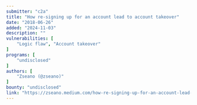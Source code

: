 ```yaml
---
submitter: "c2a"
title: "How re-signing up for an account lead to account takeover"
date: "2018-06-26"
added: "2024-11-03"
description: ""
vulnerabilities: [
    "Logic flaw", "Account takeover"
]
programs: [
    "undisclosed"
]
authors: [
    "Zseano (@zseano)"
]
bounty: "undisclosed"
link: "https://zseano.medium.com/how-re-signing-up-for-an-account-lead-to-account-takeover-3a63a628fd9f"
---
```




